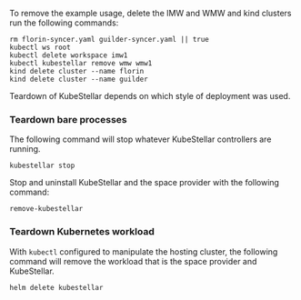 <!--teardown-the-environment-start-->
To remove the example usage, delete the IMW and WMW and kind clusters run the following commands:

``` {.bash}
rm florin-syncer.yaml guilder-syncer.yaml || true
kubectl ws root
kubectl delete workspace imw1
kubectl kubestellar remove wmw wmw1
kind delete cluster --name florin
kind delete cluster --name guilder
```

Teardown of KubeStellar depends on which style of deployment was used.

### Teardown bare processes

The following command will stop whatever KubeStellar controllers are running.

``` {.bash}
kubestellar stop
```

Stop and uninstall KubeStellar and the space provider with the following command:

``` {.bash}
remove-kubestellar
```

### Teardown Kubernetes workload

With `kubectl` configured to manipulate the hosting cluster, the following command will remove the workload that is the space provider and KubeStellar.

``` {.bash}
helm delete kubestellar
```

<!--teardown-the-environment-end-->
